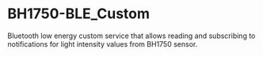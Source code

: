 # BH1750-BLE_Custom
Bluetooth low energy custom service that allows reading and subscribing to notifications for light intensity values from BH1750 sensor.
